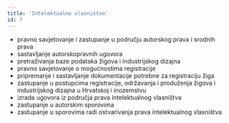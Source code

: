 ```yaml
---
title: 'Intelektualno vlasništvo'
id: 7
---
```


* pravno savjetovanje i zastupanje u području autorskog prava i srodnih prava
* sastavljanje autorskopravnih ugovora
* pretraživanja baze podataka žigova i industrijskog dizajna
* pravno savjetovanje o mogućnostima registracije
* pripremanje i sastavljanje dokumentacije potrebne za registraciju žiga
* zastupanje u postupcima registracije, održavanja i produženja žigova i industrijskog dizajna u Hrvatskoj i inozemstvu
* izrada ugovora iz područja prava intelektualnog vlasništva
* zastupanje u autorskim sporovima
* zastupanje u sporovima radi ostvarivanja prava intelektualnog vlasništva
